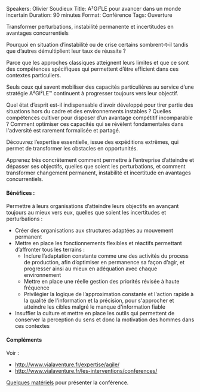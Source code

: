 Speakers: Olivier Soudieux
Title: A²GI²LE pour avancer dans un monde incertain
Duration: 90 minutes
Format: Conférence
Tags: Ouverture

Transformer perturbations, instabilité permanente et incertitudes en avantages concurrentiels

Pourquoi en situation d’instabilité ou de crise certains sombrent-t-il tandis que d’autres démultiplient leur taux de réussite ?

Parce que les approches classiques atteignent leurs limites et que ce sont des compétences spécifiques qui permettent d’être efficient dans ces contextes particuliers.

Seuls ceux qui savent mobiliser des capacités particulières au service d’une stratégie A²GI²LE&trade; continuent à progresser toujours vers leur objectif. 

Quel état d’esprit est-il indispensable d’avoir développé pour tirer partie des situations hors du cadre et des environnements instables ?
Quelles compétences cultiver pour disposer d’un avantage compétitif incomparable ?
Comment optimiser ces capacités qui se révèlent fondamentales dans l'adversité est rarement formalisée et partagé.

Découvrez l’expertise essentielle, issue des expéditions extrêmes, qui permet de transformer les obstacles en opportunités.

Apprenez très concrètement comment  permettre à l’entreprise d’atteindre et dépasser ses objectifs, quelles que soient les perturbations, et comment transformer changement permanent, instabilité et incertitude en avantages concurrentiels.

#### Bénéfices :

Permettre à leurs organisations d’atteindre leurs objectifs en avançant toujours au mieux vers eux, quelles que soient les incertitudes et perturbations :

- Créer des organisations aux structures adaptées au mouvement permanent 
- Mettre en place les fonctionnements flexibles et réactifs permettant d’affronter tous les terrains :
    - Inclure l’adaptation constante comme une des activités du process de production, afin d’optimiser en permanence sa façon d’agir, et progresser ainsi au mieux en adéquation avec chaque environnement
    - Mettre en place une réelle gestion des priorités révisée à haute fréquence
    - Privilégier la logique de l’approximation constante et l'action rapide à la qualité de l'information et la précision, pour s'approcher et atteindre les cibles malgré le manque d'information fiable
- Insuffler la culture et mettre en place les outils qui  permettent de conserver la perception du sens et donc la motivation des hommes dans ces contextes

#### Compléments

Voir :

- http://www.vialaventure.fr/expertise/agile/
- http://www.vialaventure.fr/les-interventions/conferences/

[Quelques matériels][] pour présenter la conférence.

[Quelques matériels]: http://www.vialaventure.fr/telecharger-photos-et-videos/
